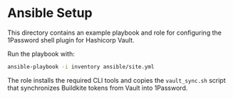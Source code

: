# Ansible Setup

This directory contains an example playbook and role for configuring the
1Password shell plugin for Hashicorp Vault.

Run the playbook with:

```bash
ansible-playbook -i inventory ansible/site.yml
```

The role installs the required CLI tools and copies the `vault_sync.sh` script
that synchronizes Buildkite tokens from Vault into 1Password.
